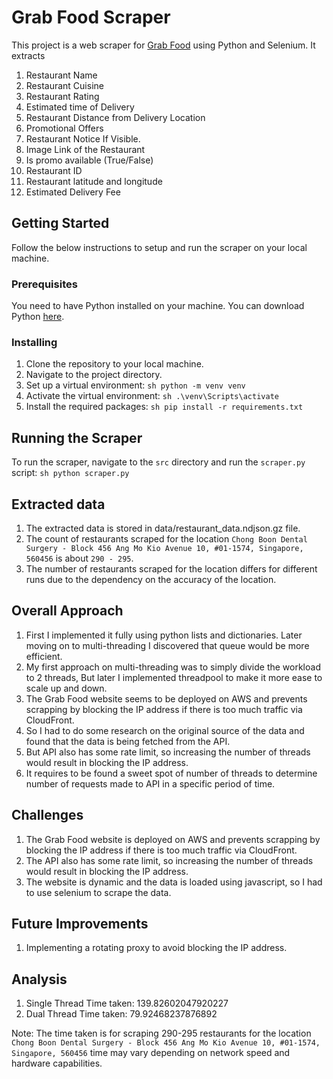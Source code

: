 # Grab Food Scraper

This project is a web scraper for [Grab Food](https://food.grab.com/sg/en/) using Python and Selenium. It extracts 
1. Restaurant Name
2. Restaurant Cuisine
3. Restaurant Rating
4. Estimated time of Delivery
5. Restaurant Distance from Delivery Location
6. Promotional Offers
7. Restaurant Notice If Visible.
8. Image Link of the Restaurant
9. Is promo available (True/False)
10. Restaurant ID
11. Restaurant latitude and longitude
12. Estimated Delivery Fee

## Getting Started

Follow the below instructions to setup and run the scraper on your local machine.

### Prerequisites

You need to have Python installed on your machine. You can download Python [here](https://www.python.org/downloads/).

### Installing

1. Clone the repository to your local machine.
2. Navigate to the project directory.
3. Set up a virtual environment:
        ```sh
        python -m venv venv
        ```
4. Activate the virtual environment:
        ```sh
        .\venv\Scripts\activate
        ```
5. Install the required packages:
        ```sh
        pip install -r requirements.txt
        ```

## Running the Scraper

To run the scraper, navigate to the `src` directory and run the `scraper.py` script:
    ```sh
    python scraper.py
    ```

## Extracted data

1. The extracted data is stored in data/restaurant_data.ndjson.gz file.
2. The count of restaurants scraped for the location ```Chong Boon Dental Surgery - Block 456 Ang Mo Kio Avenue 10, #01-1574, Singapore, 560456``` 
    is about ``` 290 - 295 ```.
3. The number of restaurants scraped for the location differs for different runs due to the dependency on the accuracy of the location.

## Overall Approach
1. First I implemented it fully using python lists and dictionaries. Later moving on to multi-threading I discovered that queue would be more efficient.
2. My first approach on multi-threading was to simply divide the workload to 2 threads, But later I implemented threadpool to make it more ease to scale up and down.
3. The Grab Food website seems to be deployed on AWS and prevents scrapping by blocking the IP address if there is too much traffic via CloudFront.
4. So I had to do some research on the original source of the data and found that the data is being fetched from the API.
5. But API also has some rate limit, so increasing the number of threads would result in blocking the IP address. 
6. It requires to be found a sweet spot of number of threads to determine number of requests made to API in a specific period of time.

## Challenges
1. The Grab Food website is deployed on AWS and prevents scrapping by blocking the IP address if there is too much traffic via CloudFront.
2. The API also has some rate limit, so increasing the number of threads would result in blocking the IP address.
3. The website is dynamic and the data is loaded using javascript, so I had to use selenium to scrape the data. 

## Future Improvements
1. Implementing a rotating proxy to avoid blocking the IP address.

## Analysis
1. Single Thread Time taken: 139.82602047920227
2. Dual Thread Time taken: 79.92468237876892

Note: The time taken is for scraping 290-295 restaurants for the location ```Chong Boon Dental Surgery - Block 456 Ang Mo Kio Avenue 10, #01-1574, Singapore, 560456``` time may vary depending on network speed and hardware capabilities.
